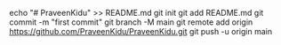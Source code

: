 echo "# PraveenKidu" >> README.md
git init
git add README.md
git commit -m "first commit"
git branch -M main
git remote add origin https://github.com/PraveenKidu/PraveenKidu.git
git push -u origin main